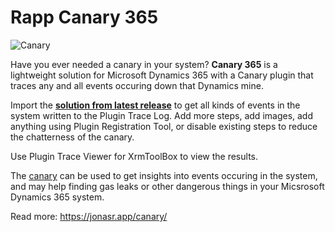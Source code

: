 # Rapp Canary 365

![Canary](https://user-images.githubusercontent.com/2572253/30751812-c3a3e498-9fba-11e7-86bb-42550e7696c7.jpg)

Have you ever needed a canary in your system? **Canary 365** is a lightweight solution for Microsoft Dynamics 365 with a Canary plugin that traces any and all events occuring down that Dynamics mine.

Import the **[solution from latest release](https://github.com/rappen/RappCanary365/releases)** to get all kinds of events in the system written to the Plugin Trace Log. Add more steps, add images, add anything using Plugin Registration Tool, or disable existing steps to reduce the chatterness of the canary.

Use Plugin Trace Viewer for XrmToolBox to view the results.

The [canary](https://en.wiktionary.org/wiki/canary_in_a_coal_mine) can be used to get insights into events occuring in the system, and may help finding gas leaks or other dangerous things in your Micsrosoft Dynamics 365 system.

Read more: https://jonasr.app/canary/
